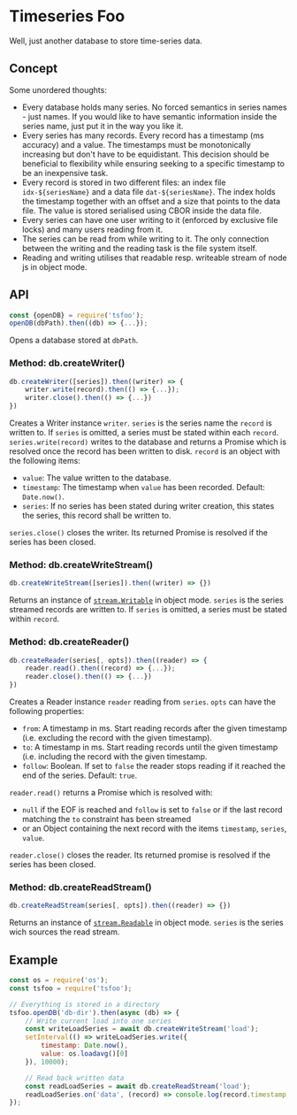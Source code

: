 # Timeseries Foo

Well, just another database to store time-series data.

## Concept

Some unordered thoughts:

 * Every database holds many series. No forced semantics in series names - just names. If you would like to have semantic information inside the series name, just put it in the way you like it.
 * Every series has many records. Every record has a timestamp (ms accuracy) and a value. The timestamps must be monotonically increasing but don't have to be equidistant. This decision should be beneficial to flexibility while ensuring seeking to a specific timestamp to be an inexpensive task.
 * Every record is stored in two different files: an index file `idx-${seriesName}` and a data file `dat-${seriesName}`. The index holds the timestamp together with an offset and a size that points to the data file. The value is stored serialised using CBOR inside the data file.
 * Every series can have one user writing to it (enforced by exclusive file locks) and many users reading from it.
 * The series can be read from while writing to it. The only connection between the writing and the reading task is the file system itself.
 * Reading and writing utilises that readable resp. writeable stream of node js in object mode.

## API

```js
const {openDB} = require('tsfoo');
openDB(dbPath).then((db) => {...});
```
Opens a database stored at `dbPath`.

### Method: db.createWriter()

```js
db.createWriter([series]).then((writer) => {
	writer.write(record).then(() => {...});
	writer.close().then(() => {...})
})
```

Creates a Writer instance `writer`. `series` is the series name the `record` is written to. If `series` is omitted, a series must be stated within each `record`. `series.write(record)` writes to the database and returns a Promise which is resolved once the record has been written to disk. `record` is an object with the following items:

 * `value`: The value written to the database.
 * `timestamp`: The timestamp when `value` has been recorded. Default: `Date.now()`.
 * `series`: If no series has been stated during writer creation, this states the series, this record shall be written to.

`series.close()` closes the writer. Its returned Promise is resolved if the series has been closed.

### Method: db.createWriteStream()

```js
db.createWriteStream([series]).then((writer) => {})
```

Returns an instance of [`stream.Writable`](https://nodejs.org/docs/latest-v14.x/api/stream.html#stream_class_stream_writable) in object mode. `series` is the series streamed records are written to. If `series` is omitted, a series must be stated within `record`.

### Method: db.createReader()

```js
db.createReader(series[, opts]).then((reader) => {
	reader.read().then((record) => {...});
	reader.close().then(() => {...})
})
```

Creates a Reader instance `reader` reading from `series`. `opts` can have the following properties:

 * `from`: A timestamp in ms. Start reading records after the given timestamp (i.e. excluding the record with the given timestamp).
 * `to`: A timestamp in ms. Start reading records until the given timestamp (i.e. including the record with the given timestamp.
 * `follow`: Boolean. If set to `false` the reader stops reading if it reached the end of the series. Default: `true`.

`reader.read()` returns a Promise which is resolved with:
 * `null` if the EOF is reached and `follow` is set to `false` or if the last record matching the `to` constraint has been streamed
 * or an Object containing the next record with the items `timestamp`, `series`, `value`.

`reader.close()` closes the reader. Its returned promise is resolved if the series has been closed.

### Method: db.createReadStream()

```js
db.createReadStream(series[, opts]).then((reader) => {})
```

Returns an instance of [`stream.Readable`](https://nodejs.org/docs/latest-v14.x/api/stream.html#stream_class_stream_readable) in object mode. `series` is the series wich sources the read stream.


## Example

```js
const os = require('os');
const tsfoo = require('tsfoo');

// Everything is stored in a directory
tsfoo.openDB('db-dir').then(async (db) => {
	// Write current load into one series
	const writeLoadSeries = await db.createWriteStream('load');
	setInterval(() => writeLoadSeries.write({
		timestamp: Date.now(),
		value: os.loadavg()[0]
	}), 10000);

	// Read back written data
	const readLoadSeries = await db.createReadStream('load');
	readLoadSeries.on('data', (record) => console.log(record.timestamp, record.value));
});
```
